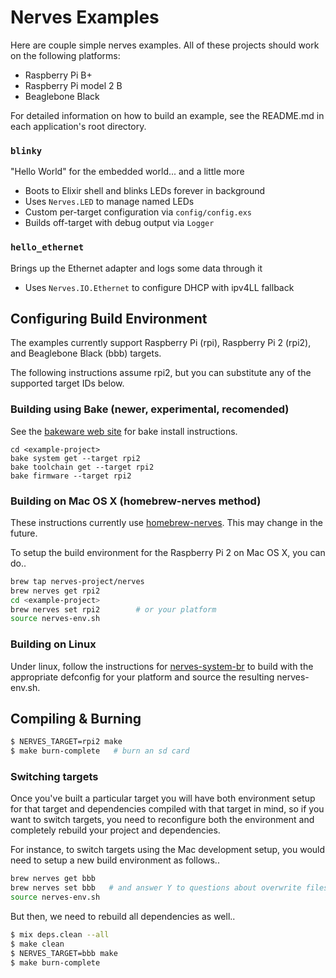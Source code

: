 Nerves Examples
===============

Here are couple simple nerves examples.   All of these projects should work on the following platforms:

- Raspberry Pi B+
- Raspberry Pi model 2 B
- Beaglebone Black

For detailed information on how to build an example, see the README.md in each application's root directory.

### `blinky`

"Hello World" for the embedded world... and a little more

- Boots to Elixir shell and blinks LEDs forever in background
- Uses `Nerves.LED` to manage named LEDs
- Custom per-target configuration via `config/config.exs`
- Builds off-target with debug output via `Logger`

### `hello_ethernet`

Brings up the Ethernet adapter and logs some data through it

- Uses `Nerves.IO.Ethernet` to configure DHCP with ipv4LL fallback

## Configuring Build Environment

The examples currently support Raspberry Pi (rpi), Raspberry Pi 2 (rpi2), and Beaglebone Black (bbb) targets.

The following instructions assume rpi2, but you can substitute any of the supported target IDs below.

### Building using Bake (newer, experimental, recomended)

See the [bakeware web site](http://bakeware.io) for bake install instructions.

```
cd <example-project>
bake system get --target rpi2
bake toolchain get --target rpi2
bake firmware --target rpi2
```

### Building on Mac OS X (homebrew-nerves method)

These instructions currently use [homebrew-nerves](https://github.com/nerves-project/homebrew-nerves).  This may change in the future.

To setup the build environment for the Raspberry Pi 2 on Mac OS X, you can do..

```sh
brew tap nerves-project/nerves
brew nerves get rpi2
cd <example-project>
brew nerves set rpi2        # or your platform
source nerves-env.sh
```

### Building on Linux

Under linux, follow the instructions for [nerves-system-br](https://github.com/nerves-project/nerves-system-br) to build with the appropriate defconfig for your platform and source the resulting nerves-env.sh. 

## Compiling & Burning

```sh
$ NERVES_TARGET=rpi2 make
$ make burn-complete   # burn an sd card
```

### Switching targets

Once you've built a particular target you will have both environment setup for that target and dependencies compiled with that target in mind, so if you want to switch targets, you need to reconfigure both the environment and completely rebuild your project and dependencies.

For instance, to switch targets using the Mac development setup, you would need to setup a new build environment as follows..

```sh
brew nerves get bbb
brew nerves set bbb   # and answer Y to questions about overwrite files
source nerves-env.sh
```
But then, we need to rebuild all dependencies as well..

```sh
$ mix deps.clean --all
$ make clean
$ NERVES_TARGET=bbb make
$ make burn-complete
```
